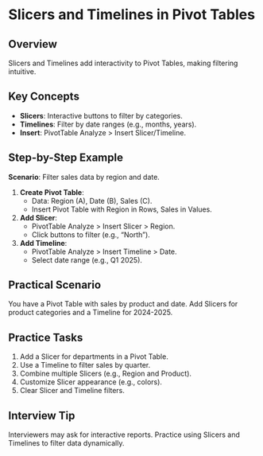 # Slicers and Timelines in Pivot Tables

## Overview
Slicers and Timelines add interactivity to Pivot Tables, making filtering intuitive.

## Key Concepts
- **Slicers**: Interactive buttons to filter by categories.
- **Timelines**: Filter by date ranges (e.g., months, years).
- **Insert**: PivotTable Analyze > Insert Slicer/Timeline.

## Step-by-Step Example
**Scenario**: Filter sales data by region and date.
1. **Create Pivot Table**:
   - Data: Region (A), Date (B), Sales (C).
   - Insert Pivot Table with Region in Rows, Sales in Values.
2. **Add Slicer**:
   - PivotTable Analyze > Insert Slicer > Region.
   - Click buttons to filter (e.g., “North”).
3. **Add Timeline**:
   - PivotTable Analyze > Insert Timeline > Date.
   - Select date range (e.g., Q1 2025).

## Practical Scenario
You have a Pivot Table with sales by product and date. Add Slicers for product categories and a Timeline for 2024-2025.

## Practice Tasks
1. Add a Slicer for departments in a Pivot Table.
2. Use a Timeline to filter sales by quarter.
3. Combine multiple Slicers (e.g., Region and Product).
4. Customize Slicer appearance (e.g., colors).
5. Clear Slicer and Timeline filters.

## Interview Tip
Interviewers may ask for interactive reports. Practice using Slicers and Timelines to filter data dynamically.